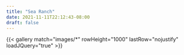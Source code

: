 ```yaml
---
title: "Sea Ranch"
date: 2021-11-11T22:12:43-08:00
draft: false
---
```


{{< gallery match="images/*" rowHeight="1000" lastRow="nojustify" loadJQuery="true" >}}

